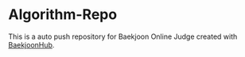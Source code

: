 # Algorithm-Repo
This is a auto push repository for Baekjoon Online Judge created with [BaekjoonHub](https://github.com/BaekjoonHub/BaekjoonHub).
